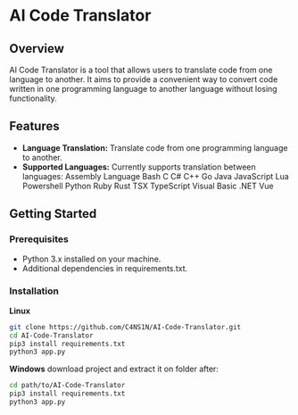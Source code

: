 # AI Code Translator

## Overview

AI Code Translator is a tool that allows users to translate code from one language to another. It aims to provide a convenient way to convert code written in one programming language to another language without losing functionality.

## Features

- **Language Translation:** Translate code from one programming language to another.
- **Supported Languages:** Currently supports translation between languages:
  Assembly Language
  Bash
  C
  C#
  C++
  Go
  Java
  JavaScript
  Lua
  Powershell
  Python
  Ruby
  Rust
  TSX
  TypeScript
  Visual Basic .NET
  Vue

## Getting Started

### Prerequisites

- Python 3.x installed on your machine.
- Additional dependencies in requirements.txt.

### Installation

**Linux**
```bash
git clone https://github.com/C4NS1N/AI-Code-Translator.git
cd AI-Code-Translator
pip3 install requirements.txt
python3 app.py
```
**Windows**
download project and extract it on folder
after:
```bash
cd path/to/AI-Code-Translator
pip3 install requirements.txt
python3 app.py
```
